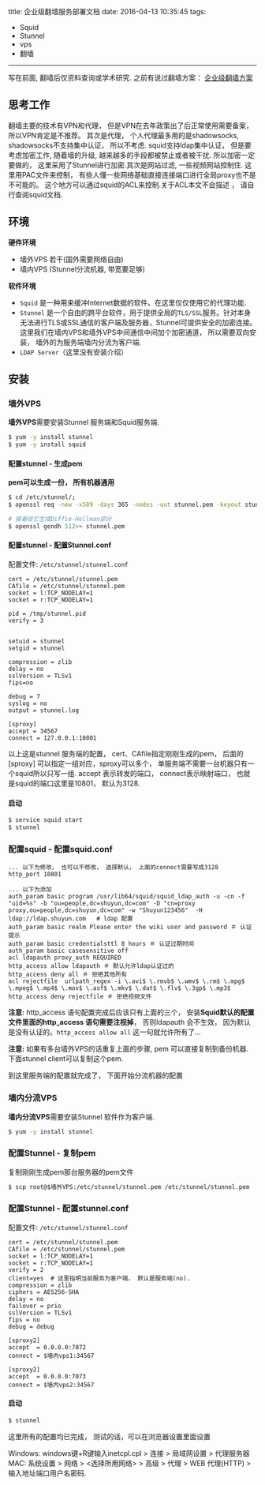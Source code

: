 title: 企业级翻墙服务部署文档
date: 2016-04-13 10:35:45
tags: 
- Squid
- Stunnel
- vps
- 翻墙
---

写在前面, 翻墙后仅资料查询或学术研究. 之前有说过翻墙方案： [企业级翻墙方案](/2015/11/06/offices-proxy/)

## 思考工作

翻墙主要的技术有VPN和代理， 但是VPN在去年政策出了后正常使用需要备案， 所以VPN肯定是不推荐。 其次是代理， 个人代理最多用的是shadowsocks, shadowsocks不支持集中认证， 所以不考虑. squid支持ldap集中认证， 但是要考虑加密工作, 随着墙的升级, 越来越多的手段都被禁止或者被干扰. 所以加密一定要做的， 这里采用了Stunnel进行加密.其次是网站过滤, 一些视频网站控制住. 这里用PAC文件来控制， 有些人懂一些网络基础直接连接端口进行全局proxy也不是不可能的。 这个地方可以通过squid的ACL来控制.关于ACL本文不会描述 ， 请自行查阅squid文档.

## 环境

**硬件环境**

- 墙外VPS 若干(国外需要网络自由)
- 墙内VPS (Stunnel分流机器, 带宽要足够)

**软件环境**

- `Squid` 是一种用来缓冲Internet数据的软件。在这里仅仅使用它的代理功能.
- `Stunnel` 是一个自由的跨平台软件，用于提供全局的`TLS/SSL`服务。针对本身无法进行TLS或SSL通信的客户端及服务器，Stunnel可提供安全的加密连接。这里我们在墙内VPS和墙外VPS中间通信中间加个加密通道， 所以需要双向安装， 墙外的为服务端墙内分流为客户端.
- `LDAP Server`（这里没有安装介绍）

## 安装

### 墙外VPS

**墙外VPS**需要安装Stunnel 服务端和Squid服务端.

```bash
$ yum -y install stunnel 
$ yum -y install squid
```

####  配置stunnel - 生成pem  

**pem可以生成一份， 所有机器通用**

```bash
$ cd /etc/stunnel/;
$ openssl req -new -x509 -days 365 -nodes -out stunnel.pem -keyout stunnel.pem

# 接着给它生成Diffie-Hellman部分
$ openssl gendh 512>> stunnel.pem
```

#### 配置stunnel -  配置Stunnel.conf

配置文件: `/etc/stunnel/stunnel.conf`

```
cert = /etc/stunnel/stunnel.pem
CAfile = /etc/stunnel/stunnel.pem
socket = l:TCP_NODELAY=1
socket = r:TCP_NODELAY=1

pid = /tmp/stunnel.pid
verify = 3


setuid = stunnel
setgid = stunnel

compression = zlib
delay = no
sslVersion = TLSv1
fips=no

debug = 7
syslog = no
output = stunnel.log

[sproxy]
accept = 34567
connect = 127.0.0.1:10801
```

以上这是stunnel 服务端的配置， cert、CAfile指定刚刚生成的pem， 后面的[sproxy] 可以指定一组对应，sproxy可以多个， 单服务端不需要一台机器只有一个squid所以只写一组. accept 表示转发的端口， connect表示映射端口， 也就是squid的端口这里是10801， 默认为3128.

#### 启动

```bash
$ service squid start
$ stunnel
```


### 配置squid - 配置squid.conf

```
... 以下为修改， 也可以不修改， 选择默认， 上面的connect需要写成3128
http_port 10801

... 以下为添加
auth_param basic program /usr/lib64/squid/squid_ldap_auth -u -cn -f "uid=%s" -b "ou=people,dc=shuyun,dc=com" -D "cn=proxy proxy,ou=people,dc=shuyun,dc=com" -w "Shuyun123456"  -H ldap://ldap.shuyun.com   # ldap 配置
auth_param basic realm Please enter the wiki user and password ＃ 认证提示
auth_param basic credentialsttl 8 hours ＃ 认证过期时间
auth_param basic casesensitive off   
acl ldapauth proxy_auth REQUIRED
http_access allow ldapauth ＃ 默认允许ldap认证过的
http_access deny all ＃ 拒绝其他所有
acl rejectfile  urlpath_regex -i \.avi$ \.rmvb$ \.wmv$ \.rm$ \.mpg$ \.mpeg$ \.mp4$ \.mov$ \.asf$ \.mkv$ \.dat$ \.flv$ \.3gp$ \.mp3$
http_access deny rejectfile ＃ 拒绝视频文件
```

**注意:**  http_access 语句配置完成后应该只有上面的三个， 安装**Squid默认的配置文件里面的http_access 语句需要注视掉**， 否则ldapauth 会不生效， 因为默认是没有认证的。`http_access allow all` 这一句就允许所有了...

**注意:**  如果有多台墙外VPS的话重复上面的步骤, pem 可以直接复制到备份机器. 下面stunnel client可以复制这个pem.

到这里服务端的配置就完成了， 下面开始分流机器的配置

### 墙内分流VPS

**墙内分流VPS**需要安装Stunnel 软件作为客户端.


```bash
$ yum -y install stunnel
```

### 配置Stunnel - 复制pem

复制刚刚生成pem那台服务器的pem文件

```bash
$ scp root@$墙外VPS:/etc/stunnel/stunnel.pem /etc/stunnel/stunnel.pem
```

### 配置Stunnel - 配置stunnel.conf

配置文件: `/etc/stunnel/stunnel.conf`

```
cert = /etc/stunnel/stunnel.pem
CAfile = /etc/stunnel/stunnel.pem
socket = l:TCP_NODELAY=1
socket = r:TCP_NODELAY=1
verify = 2
client=yes  # 这里指明当前服务为客户端， 默认是服务端(no).
compression = zlib
ciphers = AES256-SHA
delay = no
failover = prio
sslVersion = TLSv1
fips = no
debug = debug

[sproxy2]
accept  = 0.0.0.0:7072
connect = $墙内vps1:34567

[sproxy2]
accept  = 0.0.0.0:7073
connect = $墙内vps2:34567
```

#### 启动

```bash
$ stunnel
```

这里所有的配置均已完成， 测试的话，可以在浏览器设置里面设置

Windows: windows键+R键输入inetcpl.cpl > 连接 > 局域网设置 > 代理服务器
MAC: 系统设置 > 网络 > <选择所用网络> > 高级 > 代理 > WEB 代理(HTTP) > 输入地址端口用户名密码.
